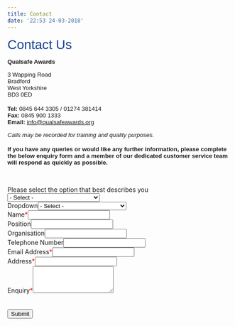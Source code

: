 ```yaml
---
title: Contact
date: '22:53 24-03-2018'
---
```


<p id="become-a-centre-title"><span style="font-family: arial, helvetica, sans-serif; font-size: 22pt; color: #174290;">Contact Us</span></p>
<div class="become-a-centre">
<p><span style="font-family: arial, helvetica, sans-serif; font-size: 10pt;"><strong>Qualsafe Awards</strong></span></p>
<p><span style="font-family: arial, helvetica, sans-serif; font-size: 10pt;">3 Wapping Road</span><br /><span style="font-family: arial, helvetica, sans-serif; font-size: 10pt;">Bradford</span><br /><span style="font-family: arial, helvetica, sans-serif; font-size: 10pt;">West Yorkshire</span><br /><span style="font-family: arial, helvetica, sans-serif; font-size: 10pt;">BD3 0ED</span><br /><br /><span style="font-family: arial, helvetica, sans-serif; font-size: 10pt;"><strong>Tel:&nbsp;</strong>0845 644 3305 / 01274 381414</span><br /><span style="font-family: arial, helvetica, sans-serif; font-size: 10pt;"><strong>Fax:&nbsp;</strong>0845 900 1333</span><br /><span style="font-family: arial, helvetica, sans-serif; font-size: 10pt;"><strong>Email:&nbsp;</strong><span class="mailto"><a href="mailto:info@qualsafeawards.org">info@qualsafeawards.org</a></span></span></p>
<p><span style="font-family: arial, helvetica, sans-serif; font-size: 10pt;"><em>Calls may be recorded for training and quality purposes.</em></span><br /><br /><span style="font-family: arial, helvetica, sans-serif; font-size: 10pt;"><strong>If you have any queries or would like any further information, please complete the below enquiry form and a member of our dedicated customer service team will respond as quickly as possible.</strong></span></p>
<p>&nbsp;</p>
</div>
<form id="contact-us" onsubmit="return formHandler('contact-us')">
<div id="panel0" class="open-editPanel ui-sortable-handle"><label class="label-title">Please select the option that best describes you </label><select class="dropdown" name="Please select the option that best describes you ">
<option value="- Select -">- Select -</option>
<option value="I am a Qualsafe Awards Centre">I am a Qualsafe Awards Centre</option>
<option value="I am a Training Provider">I am a Training Provider</option>
<option value="I am a Learner">I am a Learner</option>
<option value="I am an Employer">I am an Employer</option>
<option value="Other">Other</option>
</select></div>
<div id="panel1" class="open-editPanel"><label class="label-title">Dropdown</label><select class="dropdown" name="Dropdown">
<option value="- Select -">- Select -</option>
<option value="Course / Qualification Enquiry">Course / Qualification Enquiry</option>
<option value="Certification Enquiry">Certification Enquiry</option>
<option value="Approval Enquiry">Approval Enquiry</option>
<option value="Other">Other</option>
</select></div>
<div id="panel2" class="open-editPanel"><label class="label-title">Name</label><span class="required-star" style="color: red;">*</span><input class="text-field" name="Name" required="required" type="text" /></div>
<div id="panel3" class="open-editPanel"><label class="label-title">Position</label><input class="text-field" name="Position" type="text" /></div>
<div id="panel4" class="open-editPanel"><label class="label-title">Organisation</label><input class="text-field" name="Organisation" type="text" /></div>
<div id="panel5" class="open-editPanel"><label class="label-title">Telephone Number</label><input class="number-field" name="Telephone Number" type="number" /></div>
<div id="panel6" class="open-editPanel"><label class="label-title">Email Address</label><span class="required-star" style="color: red;">*</span><input class="text-field" name="Email Address" required="required" type="text" /></div>
<div id="panel7" class="open-editPanel"><label class="label-title">Address</label><span class="required-star" style="color: red;">*</span><input class="text-field" name="Address" required="required" type="text" /></div>
<div id="panel8" class="open-editPanel"><label class="label-title">Enquiry</label><span class="required-star" style="color: red;">*</span><textarea class="textarea-field" style="margin-top: 0px; margin-bottom: 0px; height: 60px;" name="Enquiry" required="required"></textarea></div>
<div class="g-recaptcha" data-sitekey="6Le_CEUUAAAAANDccAIPwwFvQnF5GTVz_NC0K17w">&nbsp;</div>
<br /><input type="submit" /></form>